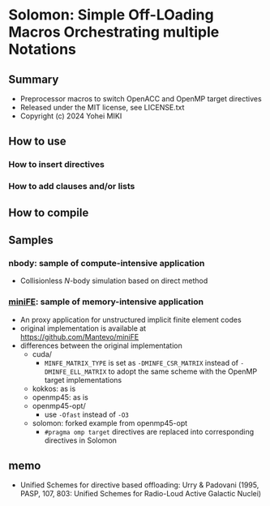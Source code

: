 # Solomon: Simple Off-LOading Macros Orchestrating multiple Notations

## Summary

* Preprocessor macros to switch OpenACC and OpenMP target directives
* Released under the MIT license, see LICENSE.txt
* Copyright (c) 2024 Yohei MIKI

## How to use

### How to insert directives

### How to add clauses and/or lists

## How to compile

## Samples

### nbody: sample of compute-intensive application

* Collisionless $N$-body simulation based on direct method

### [miniFE](https://github.com/Mantevo/miniFE): sample of memory-intensive application

* An proxy application for unstructured implicit finite element codes
* original implementation is available at https://github.com/Mantevo/miniFE
* differences between the original implementation
  * cuda/
    * `MINFE_MATRIX_TYPE` is set as `-DMINFE_CSR_MATRIX` instead of `-DMINFE_ELL_MATRIX` to adopt the same scheme with the OpenMP target implementations
  * kokkos: as is
  * openmp45: as is
  * openmp45-opt/
    * use `-Ofast` instead of `-O3`
  * solomon: forked example from openmp45-opt
    * `#pragma omp target` directives are replaced into corresponding directives in Solomon

## memo

* Unified Schemes for directive based offloading: Urry & Padovani (1995, PASP, 107, 803: Unified Schemes for Radio-Loud Active Galactic Nuclei)
